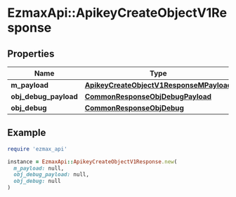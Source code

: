 # EzmaxApi::ApikeyCreateObjectV1Response

## Properties

| Name | Type | Description | Notes |
| ---- | ---- | ----------- | ----- |
| **m_payload** | [**ApikeyCreateObjectV1ResponseMPayload**](ApikeyCreateObjectV1ResponseMPayload.md) |  |  |
| **obj_debug_payload** | [**CommonResponseObjDebugPayload**](CommonResponseObjDebugPayload.md) |  | [optional] |
| **obj_debug** | [**CommonResponseObjDebug**](CommonResponseObjDebug.md) |  | [optional] |

## Example

```ruby
require 'ezmax_api'

instance = EzmaxApi::ApikeyCreateObjectV1Response.new(
  m_payload: null,
  obj_debug_payload: null,
  obj_debug: null
)
```

